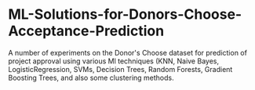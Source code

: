 # ML-Solutions-for-Donors-Choose-Acceptance-Prediction
A number of experiments on the Donor's Choose dataset for prediction of project approval using various Ml techniques (KNN, Naive Bayes, LogisticRegression, SVMs, Decision Trees, Random Forests, Gradient Boosting Trees, and also some clustering methods.
